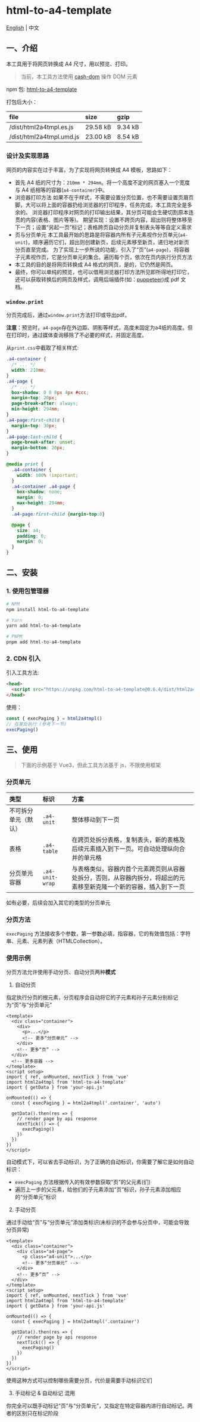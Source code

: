 # html-to-a4-template

[English](./README.md) | 中文

## 一、介绍

本工具用于将网页转换成 A4 尺寸，用以预览、打印。

> 当前，本工具方法使用 [cash-dom](https://github.com/fabiospampinato/cash) 操作 DOM 元素

npm 包: [html-to-a4-template](https://www.npmjs.com/package/html-to-a4-template)

打包后大小：

| file                     | size     | gzip    |
| :----------------------- | :------- | :------ |
| /dist/html2a4tmpl.es.js  | 29.58 kB | 9.34 kB |
| /dist/html2a4tmpl.umd.js | 23.00 kB | 8.54 kB |

### 设计及实现思路

网页的内容实在过于丰富，为了实现将网页转换成 A4 模板，思路如下：

- 首先
  A4 纸的尺寸为：`210mm * 294mm`。将一个高度不定的网页塞入一个宽度与 A4 纸相等的容器(`a4-container`)中。
- 浏览器打印方法
  如果不在乎样式，不需要设置分页位置，也不需要设置页眉页脚，大可以将上面的容器扔给浏览器的打印程序，任务完成，本工具完全是多余的。
  浏览器打印程序对网页的打印输出结果，其分页可能会生硬切割原本连贯的内容(表格、图片等等)。
  期望实现：设置不跨页内容，超出则将整体移至下一页；设置“另起一页”标记；表格跨页自动分页并复制表头等等自定义需求
- 页与分页单元
  本工具最开始的思路是将容器内所有子元素视作分页单元(`a4-unit`)，顺序遍历它们，超出则创建新页，后续元素移至新页，递归地对新页分页直至完成。
  为了实现上一步所说的功能，引入了“页”(`a4-page`)，将容器子元素视作页，它是分页单元的集合。遍历每个页，依次在页内执行分页方法
- 本工具的目的是将网页转换成 A4 格式的网页，是的，它仍然是网页。
- 最终，你可以单纯的预览，也可以借用浏览器打印方法所见即所得地打印它，还可以获取转换后的网页及样式，调用后端插件(如：[puppeteer](https://github.com/puppeteer/puppeteer))成 pdf 文档。

### `window.print`

分页完成后，通过`window.print`方法打印或导出pdf。

**注意**：预览时，`a4-page`存在外边距、阴影等样式，高度未固定为a4纸的高度。但在打印时，通过媒体查询移除了不必要的样式，并固定高度。

从`print.css`中截取了相关样式:

```css
.a4-container {
  /* ... */
  width: 210mm;
}
.a4-page {
  /* ... */
  box-shadow: 0 0 8px 4px #ccc;
  margin-top: 20px;
  page-break-after: always;
  min-height: 294mm;
}
.a4-page:first-child {
  margin-top: 30px;
}
.a4-page:last-child {
  page-break-after: unset;
  margin-bottom: 20px;
}

@media print {
  .a4-container {
    width: 100% !important;
  }
  .a4-container .a4-page {
    box-shadow: none;
    margin: 0;
    max-height: 294mm;
  }
  .a4-page:first-child {margin-top:0}

  @page {
    size: a4;
    padding: 0;
    margin: 0;
  }
}
```

## 二、安装

### 1. 使用包管理器

```bash
# NPM
npm install html-to-a4-template

# Yarn
yarn add html-to-a4-template

# PNPM
pnpm add html-to-a4-template
```

### 2. CDN 引入

引入工具方法:

```html
<head>
  <script src="https://unpkg.com/html-to-a4-template@0.6.4/dist/html2a4tmpl.umd.js"></script>
</head>
```

使用：

```js
const { execPaging } = html2a4tmpl()
// 在某处执行 (参考下一节)
execPaging()
```

## 三、使用

> 下面的示例基于 Vue3，但此工具方法基于 js，不限使用框架

### 分页单元

| 类型 | 标识 | 方案 |
| :---- | :---- | :---- |
| 不可拆分单元（默认） | `.a4-unit`  | 整体移动到下一页 |
| 表格 | `.a4-table` | 在跨页处拆分表格，复制表头，新的表格及后续元素插入到下一页。可自动处理纵向合并的单元格 |
| 分页单元容器 | `.a4-unit-wrap` | 与表格类似，容器内首个元素跨页则从容器处拆分，否则，从容器内拆分，将超出的元素移至新克隆一个新的容器，插入到下一页 |

如有必要，后续会加入其它的类型的分页单元

### 分页方法

`execPaging` 方法接收多个参数，第一参数必填，指容器，它的有效值包括：字符串、元素、元素列表（HTMLCollection）。

### 使用示例

分页方法允许使用手动分页、自动分页两种**模式**

1. 自动分页

指定执行分页的根元素，分页程序会自动将它的子元素和孙子元素分别标记为“页”与“分页单元”

```vue
<template>
  <div class="container">
    <div>
      <p>...</p>
      <!-- 更多“分页单元” -->
    </div>
    <!-- 更多“页” -->
  </div>
  <!-- 更多容器 -->
</template>
<script setup>
import { ref, onMounted, nextTick } from 'vue'
import html2a4tmpl from 'html-to-a4-template'
import { getData } from 'your-api.js'

onMounted(() => {
  const { execPaging } = html2a4tmpl('.container', 'auto')

  getData().then(res => {
    // render page by api response
    nextTick(() => {
      execPaging()
    })
  })
})
</script>
```

自动模式下，可以省去手动标识，为了正确的自动标识，你需要了解它是如何自动标识：

- `execPaging` 方法根据传入的有效参数获取“页”的父元素(们)
- 遍历上一步的父元素，给他们的子元素添加“页”标识，孙子元素添加相应的“分页单元”标识

2. 手动分页

通过手动给“页”与“分页单元”添加类标识(未标识的不会参与分页中，可能会导致分页异常)

```vue
<template>
  <div class="container">
    <div class="a4-page">
      <p class="a4-unit">...</p>
      <!-- 更多“分页单元” -->
    </div>
    <!-- 更多“页” -->
  </div>
</template>
<script setup>
import { ref, onMounted, nextTick } from 'vue'
import html2a4tmpl from 'html-to-a4-template'
import { getData } from 'your-api.js'

onMounted(() => {
  const { execPaging } = html2a4tmpl('.container')

  getData().then(res => {
    // render page by api response
    nextTick(() => {
      execPaging()
    })
  })
})
</script>
```

使用这种方式可以控制哪些需要分页，代价是需要手动标识它们

3. 手动标记 & 自动标记 混用

你完全可以既手动标记“页”与“分页单元”，又指定在特定容器内进行自动标记。两者的区别只在标记阶段
